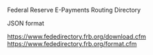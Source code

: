 Federal Reserve E-Payments Routing Directory

JSON format

https://www.fededirectory.frb.org/download.cfm
https://www.fededirectory.frb.org/format.cfm
